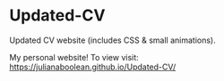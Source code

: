 # Updated-CV
Updated CV website (includes CSS & small animations).

My personal website!
To view visit: https://julianaboolean.github.io/Updated-CV/
